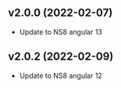 ## v2.0.0 (2022-02-07)

* Update to NS8 angular 13

## v2.0.2 (2022-02-09)

* Update to NS8 angular 12
